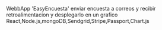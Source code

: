 WebbApp 'EasyEncuesta' enviar encuesta a correos y recibir retroalimentacion y desplegarlo en un grafico
React,Node.js,mongoDB,Sendgrid,Stripe,Passport,Chart.js
